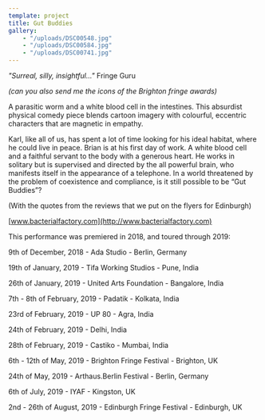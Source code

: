 ```yaml
---
template: project
title: Gut Buddies
gallery:
    - "/uploads/DSC00548.jpg"
    - "/uploads/DSC00584.jpg"
    - "/uploads/DSC00741.jpg"
---
```

_"Surreal, silly, insightful..."_ Fringe Guru

_(can you also send me the icons of the Brighton fringe awards)_

A parasitic worm and a white blood cell in the intestines. This absurdist physical comedy piece blends cartoon imagery with colourful, eccentric characters that are magnetic in empathy.

Karl, like all of us, has spent a lot of time looking for his ideal habitat, where he could live in peace. Brian is at his first day of work. A white blood cell and a faithful servant to the body with a generous heart. He works in solitary but is supervised and directed by the all powerful brain, who manifests itself in the appearance of a telephone. In a world threatened by the problem of coexistence and compliance, is it still possible to be “Gut Buddies”?

(With the quotes from the reviews that we put on the flyers for Edinburgh)

[www.bacterialfactory.com](http://www.bacterialfactory.com)

This performance was premiered in 2018, and toured through 2019:

9th of December, 2018 - Ada Studio - Berlin, Germany

19th of January, 2019 - Tifa Working Studios - Pune, India

26th of January, 2019 - United Arts Foundation - Bangalore, India

7th - 8th of February, 2019 - Padatik - Kolkata, India

23rd of February, 2019 - UP 80 - Agra, India

24th of February, 2019 - Delhi, India

28th of February, 2019 - Castiko - Mumbai, India

6th - 12th of May, 2019 - Brighton Fringe Festival - Brighton, UK

24th of May, 2019 - Arthaus.Berlin Festival - Berlin, Germany

6th of July, 2019 - IYAF - Kingston, UK

2nd - 26th of August, 2019 - Edinburgh Fringe Festival - Edinburgh, UK